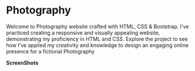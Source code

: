 # Photography
Welcome to Photography website crafted with HTML, CSS &amp; Bootstrap. I've practiced creating a responsive and visually appealing website, demonstrating my proficiency in HTML and CSS. Explore the project to see how I've applied my creativity and knowledge to design an engaging online presence for a fictional Photography

**ScreenShots**
